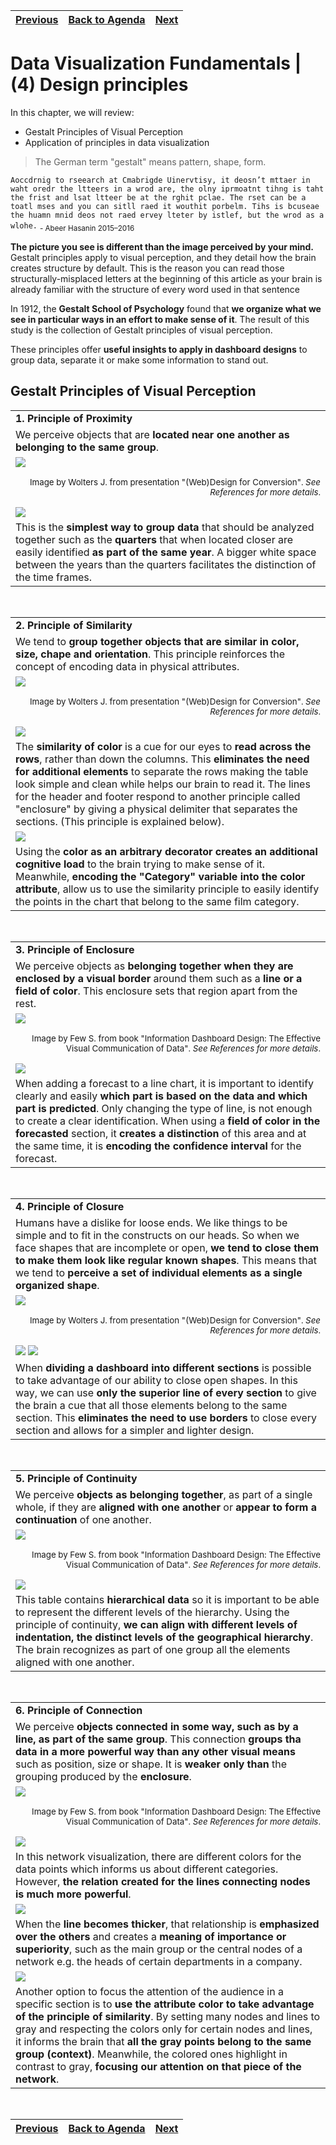 | [Previous](./03-DV-Use-Color.md) | [Back to Agenda](./DataViz_Index.md)  | [Next](./05-DV-Types-Charts.md) |
| :---------|:----------:|---------: |

# Data Visualization Fundamentals | (4) Design principles

In this chapter, we will review:
- Gestalt Principles of Visual Perception
- Application of principles in data visualization

> The German term "gestalt" means pattern, shape, form.

`Aoccdrnig to rseearch at Cmabrigde Uinervtisy, it deosn’t mttaer in waht oredr the ltteers in a wrod are, the olny iprmoatnt tihng is taht the frist and lsat ltteer be at the rghit pclae. The rset can be a toatl mses and you can sitll raed it wouthit porbelm. Tihs is bcuseae the huamn mnid deos not raed ervey lteter by istlef, but the wrod as a wlohe.` <sub> - Abeer Hasanin 2015–2016</sub>

**The picture you see is different than the image perceived by your mind.** Gestalt principles apply to visual perception, and they detail how the brain creates structure by default. This is the reason you can read those structurally-misplaced letters at the beginning of this article as your brain is already familiar with the structure of every word used in that sentence

In 1912, the **Gestalt School of Psychology** found that **we organize what we see in particular ways in an effort to make sense of it**. The result of this study is the collection of Gestalt principles of visual perception. 

These principles offer **useful insights to apply in dashboard designs** to group data, separate it or make some information to stand out. 

## Gestalt Principles of Visual Perception

<table>
<tbody>
  <tr>
    <td><b>1. Principle of Proximity</b></td>
  </tr>
  <tr>
    <td>We perceive objects that are <b>located near one another as belonging to the same group</b>.</td>
  </tr>
  <tr>
    <td>
    <img src="./img/04-Design%20principles/Proximity%20example.png">
    <p align="right">
      <sub>Image by Wolters J. from presentation "(Web)Design for Conversion". <i>See References for more details</i>.</sub>
    </p>
    <img src="./img/04-Design%20principles/04-01-Proximity.png"></td>
  </tr>
  <tr>
    <td>This is the <b>simplest way to group data</b> that should be analyzed together such as the <b>quarters</b> that when located closer are easily identified <b>as part of the same year</b>. A bigger white space between the years than the quarters facilitates the distinction of the time frames.</td>
  </tr>
</tbody>
</table>

&nbsp;

<table>
<tbody>
  <tr>
    <td><b>2. Principle of Similarity</b></td>
  </tr>
  <tr>
    <td>We tend to <b>group together objects that are similar in color, size, chape and orientation</b>. This principle reinforces the concept of encoding data in physical attributes.
    </td>
  </tr>
  <tr>
    <td>
    <img src="./img/04-Design%20principles/Similarity%20example.png">
    <p align="right">
      <sub>Image by Wolters J. from presentation "(Web)Design for Conversion". <i>See References for more details</i>.</sub>
    </p>
    <img src="./img/04-Design%20principles/04-02-Similarity%2001.png"></td>
  </tr>
  <tr>
    <td>The <b>similarity of color</b> is a cue for our eyes to <b>read across the rows</b>, rather than down the columns. This <b>eliminates the need for additional elements</b> to separate the rows making the table look simple and clean while helps our brain to read it. The lines for the header and footer respond to another principle called "enclosure" by giving a physical delimiter that separates the sections. (This principle is explained below).</td>
  </tr>
    <tr>
    <td><img src="./img/04-Design%20principles/04-03%20Similarity%2002.png"></td>
  </tr>
  <tr>
    <td>Using the <b>color as an arbitrary decorator creates an additional cognitive load</b> to the brain trying to make sense of it. Meanwhile, <b>encoding the "Category" variable into the color attribute</b>, allow us to use the similarity principle to easily identify the points in the chart that belong to the same film category.</td>
  </tr>
</tbody>
</table>

&nbsp;

<table>
<tbody>
  <tr>
    <td><b>3. Principle of Enclosure</b></td>
  </tr>
  <tr>
    <td>We perceive objects as <b>belonging together when they are enclosed by a visual border</b> around them such as a <b>line or a field of color</b>. This enclosure sets that region apart from the rest.</td>
  </tr>
  <tr>
    <td>
    <img src="./img/04-Design%20principles/Enclosure%20example.jpg">
    <p align="right">
      <sub>Image by Few S. from book "Information Dashboard Design: The Effective Visual Communication of Data". <i>See References for more details</i>.</sub>
    </p>
    <img src="./img/04-Design%20principles/04-04-Enclosure.png"></td>
  </tr>
  <tr>
    <td>When adding a forecast to a line chart, it is important to identify clearly and easily <b>which part is based on the data and which part is predicted</b>. Only changing the type of line, is not enough to create a clear identification. When using a <b>field of color in the forecasted</b> section, it <b>creates a distinction</b> of this area and at the same time, it is <b>encoding the confidence interval</b> for the forecast. </td>
  </tr>
</tbody>
</table>

&nbsp;

<table>
<tbody>
  <tr>
    <td><b>4. Principle of Closure</b></td>
  </tr>
  <tr>
    <td>Humans have a dislike for loose ends. We like things to be simple and to fit in the constructs on our heads. So when we face shapes that are incomplete or open, <b>we tend to close them to make them look like regular known shapes</b>. This means that we tend to <b>perceive a set of individual elements as a single organized shape</b>.</td>
  </tr>
  <tr>
    <td>
    <img src="./img/04-Design%20principles/Closure%20example.jpg">
    <p align="right">
      <sub>Image by Wolters J. from presentation "(Web)Design for Conversion". <i>See References for more details</i>.</sub>
    </p>
    <img src="./img/04-Design%20principles/04-06-Closure%20Part%201.png">
    <img src="./img/04-Design%20principles/04-06-%20Closure%20Part%202.png"></td>
  </tr>
  <tr>
    <td>When <b>dividing a dashboard into different sections</b> is possible to take advantage of our ability to close open shapes. In this way, we can use <b>only the superior line of every section</b> to give the brain a cue that all those elements belong to the same section. This <b>eliminates the need to use borders</b> to close every section and allows for a simpler and lighter design. </td>
  </tr>
</tbody>
</table>

&nbsp;

<table>
<tbody>
  <tr>
    <td><b>5. Principle of Continuity</b></td>
  </tr>
  <tr>
    <td>We perceive <b>objects as belonging together</b>, as part of a single whole, if they are <b>aligned with one another</b> or <b>appear to form a continuation</b> of one another.</td>
  </tr>
  <tr>
    <td>
    <img src="./img/04-Design%20principles/Continuity%20example.jpg">
    <p align="right">
      <sub>Image by Few S. from book "Information Dashboard Design: The Effective Visual Communication of Data". <i>See References for more details</i>.</sub>
    </p>
    <img src="./img/04-Design%20principles/04-05%20Continuity.png"></td>
  </tr>
  <tr>
    <td>This table contains <b>hierarchical data</b> so it is important to be able to represent the different levels of the hierarchy. Using the principle of continuity, <b>we can align with different levels of indentation, the distinct levels of the geographical hierarchy</b>. The brain recognizes as part of one group all the elements aligned with one another.</td>
  </tr>
</tbody>
</table>

&nbsp;

<table>
<tbody>
  <tr>
    <td><b>6. Principle of Connection</b></td>
  </tr>
  <tr>
    <td>We perceive <b>objects connected in some way, such as by a line, as part of the same group</b>. This connection <b>groups tha data in a more powerful way than any other visual means</b> such as position, size or shape. It is <b>weaker only than</b> the grouping produced by the <b>enclosure</b>.</td>
  </tr>
  <tr>
    <td>
    <img src="./img/04-Design%20principles/Connection%20example.jpg">
    <p align="right">
      <sub>Image by Few S. from book "Information Dashboard Design: The Effective Visual Communication of Data". <i>See References for more details</i>.</sub>
    </p>
    <img src="./img/04-Design%20principles/Connection%20example%202.png">
    </td>
  </tr>
  <tr>
    <td>
    In this network visualization, there are different colors for the data points which informs us about different categories. However, <b>the relation created for the lines connecting nodes is much more powerful</b>.
    </td>
  </tr>
  <tr>
    <td>
    <img src="./img/04-Design%20principles/Connection%20line.png">
    </td>
  </tr>
    <tr>
    <td>
    When the <b>line becomes thicker</b>, that relationship is <b>emphasized over the others</b> and creates a <b>meaning of importance or superiority</b>, such as the main group or the central nodes of a network e.g. the heads of certain departments in a company.
    </td>
  </tr>
   <tr>
    <td>
    <img src="./img/04-Design%20principles/Connection%20example%20focus.png">
    </td>
  </tr>
    <tr>
    <td>
     Another option to focus the attention of the audience in a specific section is to <b>use the attribute color to take advantage of the principle of similarity</b>. By setting many nodes and lines to gray and respecting the colors only for certain nodes and lines, it informs the brain that <b>all the gray points belong to the same group (context)</b>. Meanwhile, the colored ones highlight in contrast to gray, <b>focusing our attention on that piece of the network</b>.
    </td>
  </tr>
</tbody>
</table>

&nbsp;

| [Previous](./03-DV-Use-Color.md) | [Back to Agenda](./DataViz_Index.md)  | [Next](./05-DV-Types-Charts.md) |
| :---------|:----------:|---------: |




